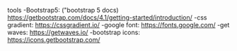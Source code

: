 tools
-Bootstrap5: ("bootstrap 5 docs) https://getbootstrap.com/docs/4.1/getting-started/introduction/ 
-css gradient: https://cssgradient.io/
-google font: https://fonts.google.com/
-get waves: https://getwaves.io/
-bootstrap icons: https://icons.getbootstrap.com/
